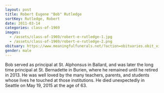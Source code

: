 ```yaml
---
layout: post
title: Robert Eugene "Bob" Rutledge
sortKey: Rutledge, Robert
date: 2011-03-14
categories: class-of-1969
images:
  - /assets/class-of-1969/robert-e-rutledge-1.jpg
  - /assets/class-of-1969/robert-e-rutledge-2.png
obituary: https://www.meaningfulfunerals.net/?action=obituaries.obit_view&o_id=3114774&fh_id=13884
gender: male
---
```

Bob served as principal at St. Alphonsus in Ballard, and was later the long time principal at St. Bernadette in Burien, where he remained until he retired in 2013. He was well loved by the many teachers, parents, and students whose lives he touched at those institutions.  He died unexpectedly in Seattle on May 19, 2015 at the age of 63.  
